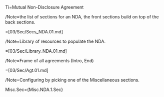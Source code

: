 Ti=Mutual Non-Disclosure Agreement

/Note=the list of sections for an NDA, the front sections build on top of the back sections.

=[03/Sec/Secs_NDA.01.md]

/Note=Library of resources to populate the NDA.

=[03/Sec/Library_NDA.01.md]

/Note=Frame of all agreements (Intro, End)

=[03/Sec/Agt.01.md]

/Note=Configuring by picking one of the Miscellaneous sections.

Misc.Sec={Misc.NDA.1.Sec}